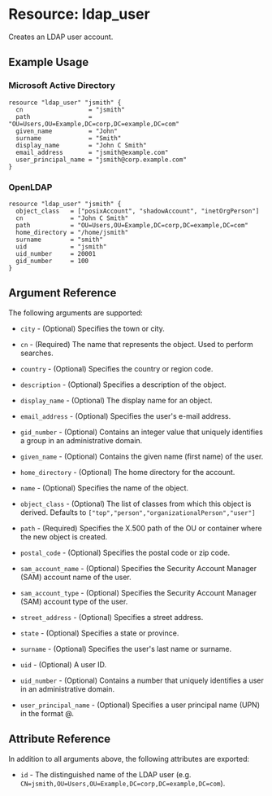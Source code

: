 # Resource: ldap_user

Creates an LDAP user account. 

## Example Usage

### Microsoft Active Directory
```hcl
resource "ldap_user" "jsmith" {
  cn                  = "jsmith"
  path                = "OU=Users,OU=Example,DC=corp,DC=example,DC=com"
  given_name          = "John"
  surname             = "Smith"
  display_name        = "John C Smith"
  email_address       = "jsmith@example.com"
  user_principal_name = "jsmith@corp.example.com"
}
```

### OpenLDAP
```hcl
resource "ldap_user" "jsmith" {
  object_class   = ["posixAccount", "shadowAccount", "inetOrgPerson"]
  cn             = "John C Smith"
  path           = "OU=Users,OU=Example,DC=corp,DC=example,DC=com"
  home_directory = "/home/jsmith"
  surname        = "smith"
  uid            = "jsmith"
  uid_number     = 20001
  gid_number     = 100
}
```

## Argument Reference

The following arguments are supported:

* `city` - (Optional) Specifies the town or city.

* `cn` - (Required) The name that represents the object. Used to perform searches.

* `country` - (Optional) Specifies the country or region code.

* `description` - (Optional) Specifies a description of the object.

* `display_name` - (Optional) The display name for an object.

* `email_address` - (Optional) Specifies the user's e-mail address.

* `gid_number` - (Optional) Contains an integer value that uniquely identifies a group in an administrative domain.

* `given_name` - (Optional) Contains the given name (first name) of the user.

* `home_directory` - (Optional) The home directory for the account.

* `name` - (Optional) Specifies the name of the object.

* `object_class` - (Optional) The list of classes from which this object is derived. Defaults to ``["top","person","organizationalPerson","user"]``

* `path` - (Required) Specifies the X.500 path of the OU or container where the new object is created.

* `postal_code` - (Optional) Specifies the postal code or zip code.

* `sam_account_name` - (Optional) Specifies the Security Account Manager (SAM) account name of the user.

* `sam_account_type` - (Optional) Specifies the Security Account Manager (SAM) account type of the user.

* `street_address` - (Optional) Specifies a street address.

* `state` - (Optional) Specifies a state or province.

* `surname` - (Optional) Specifies the user's last name or surname.

* `uid` - (Optional) A user ID.

* `uid_number` - (Optional) Contains a number that uniquely identifies a user in an administrative domain.

* `user_principal_name` - (Optional) Specifies a user principal name (UPN) in the format <USER>@<DNS-domain-name>.

## Attribute Reference

In addition to all arguments above, the following attributes are exported:

* `id` - The distinguished name of the LDAP user (e.g. ``CN=jsmith,OU=Users,OU=Example,DC=corp,DC=example,DC=com``).
